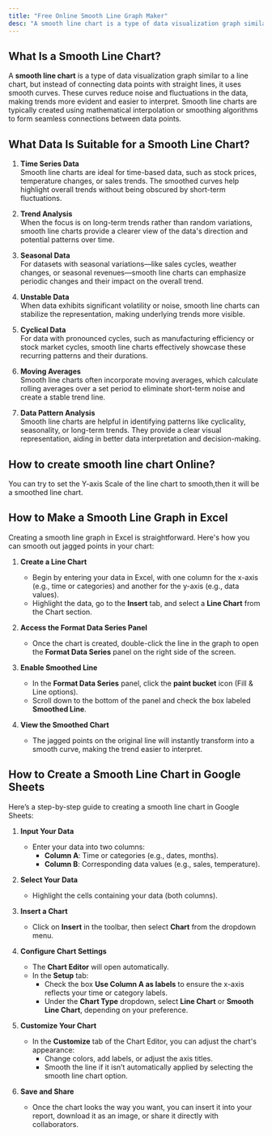 ```yaml
---
title: "Free Online Smooth Line Graph Maker"
desc: "A smooth line chart is a type of data visualization graph similar to a line chart, but instead of connecting data points with straight lines, it uses smooth curves.You can create it here free online."
---
```


## What Is a Smooth Line Chart?  

A **smooth line chart** is a type of data visualization graph similar to a line chart, but instead of connecting data points with straight lines, it uses smooth curves. These curves reduce noise and fluctuations in the data, making trends more evident and easier to interpret. Smooth line charts are typically created using mathematical interpolation or smoothing algorithms to form seamless connections between data points.

## What Data Is Suitable for a Smooth Line Chart?  

1. **Time Series Data**  
   Smooth line charts are ideal for time-based data, such as stock prices, temperature changes, or sales trends. The smoothed curves help highlight overall trends without being obscured by short-term fluctuations.

2. **Trend Analysis**  
   When the focus is on long-term trends rather than random variations, smooth line charts provide a clearer view of the data's direction and potential patterns over time.

3. **Seasonal Data**  
   For datasets with seasonal variations—like sales cycles, weather changes, or seasonal revenues—smooth line charts can emphasize periodic changes and their impact on the overall trend.

4. **Unstable Data**  
   When data exhibits significant volatility or noise, smooth line charts can stabilize the representation, making underlying trends more visible.

5. **Cyclical Data**  
   For data with pronounced cycles, such as manufacturing efficiency or stock market cycles, smooth line charts effectively showcase these recurring patterns and their durations.

6. **Moving Averages**  
   Smooth line charts often incorporate moving averages, which calculate rolling averages over a set period to eliminate short-term noise and create a stable trend line.

7. **Data Pattern Analysis**  
   Smooth line charts are helpful in identifying patterns like cyclicality, seasonality, or long-term trends. They provide a clear visual representation, aiding in better data interpretation and decision-making.  

## How to create smooth line chart Online? 

You can try to set the Y-axis Scale of the line chart to smooth,then it will be a smoothed line chart.

## How to Make a Smooth Line Graph in Excel  

Creating a smooth line graph in Excel is straightforward. Here's how you can smooth out jagged points in your chart:  

1. **Create a Line Chart**  
   - Begin by entering your data in Excel, with one column for the x-axis (e.g., time or categories) and another for the y-axis (e.g., data values).  
   - Highlight the data, go to the **Insert** tab, and select a **Line Chart** from the Chart section.  

2. **Access the Format Data Series Panel**  
   - Once the chart is created, double-click the line in the graph to open the **Format Data Series** panel on the right side of the screen.  

3. **Enable Smoothed Line**  
   - In the **Format Data Series** panel, click the **paint bucket** icon (Fill & Line options).  
   - Scroll down to the bottom of the panel and check the box labeled **Smoothed Line**.  

4. **View the Smoothed Chart**  
   - The jagged points on the original line will instantly transform into a smooth curve, making the trend easier to interpret.  

## How to Create a Smooth Line Chart in Google Sheets  

Here’s a step-by-step guide to creating a smooth line chart in Google Sheets:

1. **Input Your Data**  
   - Enter your data into two columns:  
     - **Column A**: Time or categories (e.g., dates, months).  
     - **Column B**: Corresponding data values (e.g., sales, temperature).  

2. **Select Your Data**  
   - Highlight the cells containing your data (both columns).  

3. **Insert a Chart**  
   - Click on **Insert** in the toolbar, then select **Chart** from the dropdown menu.  

4. **Configure Chart Settings**  
   - The **Chart Editor** will open automatically.  
   - In the **Setup** tab:  
     - Check the box **Use Column A as labels** to ensure the x-axis reflects your time or category labels.  
     - Under the **Chart Type** dropdown, select **Line Chart** or **Smooth Line Chart**, depending on your preference.  

5. **Customize Your Chart**  
   - In the **Customize** tab of the Chart Editor, you can adjust the chart's appearance:  
     - Change colors, add labels, or adjust the axis titles.  
     - Smooth the line if it isn’t automatically applied by selecting the smooth line chart option.  

6. **Save and Share**  
   - Once the chart looks the way you want, you can insert it into your report, download it as an image, or share it directly with collaborators.  